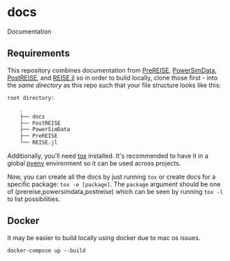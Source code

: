 # docs
Documentation

## Requirements

This repository combines documentation from [PreREISE], [PowerSimData],
[PostREISE], and [REISE.jl] so in order to build locally, clone those first -
into the *same directory* as this repo such that your file structure looks like
this:

`root directory:`

```bash
    .
    ├── docs
    ├── PostREISE
    ├── PowerSimData
    ├── PreREISE
    └── REISE.jl
```

Additionally, you'll need [tox] installed. It's recommended to have
it in a global [pyenv] environment so it can be used across projects.

Now, you can create all the docs by just running `tox` or create docs for a
specific package: `tox -e [package]`. The `package` argument should be one of
(prereise,powersimdata,postreise) which can be seen by running `tox -l` to list
possibilities.

## Docker
It may be easier to build locally using docker due to mac os issues.

```
docker-compose up --build
```

[PreREISE]: https://github.com/Breakthrough-Energy/PreREISE
[PowerSimData]: https://github.com/Breakthrough-Energy/PowerSimData
[PostREISE]: https://github.com/Breakthrough-Energy/PostREISE
[REISE.jl]: https://github.com/Breakthrough-Energy/REISE.jl
[tox]: https://tox.readthedocs.io/en/latest/ 
[pyenv]: https://github.com/pyenv/pyenv
